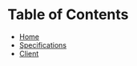 Table of Contents
=================

* [Home](../README.md)
* [Specifications](secondpage.md)
* [Client](thirdpage.md)

